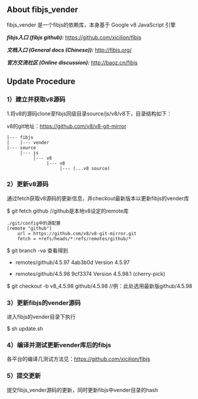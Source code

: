 ## About fibjs_vender

fibjs_vender 是一个fibjs的依赖库，本身基于 Google v8 JavaScript 引擎

***fibjs入口 (fibjs github):*** https://github.com/xicilion/fibjs

***文档入口 (General docs (Chinese)):*** http://fibjs.org/

***官方交流社区 (Online discussion):*** http://baoz.cn/fibjs

## Update Procedure
### 1）建立并获取v8源码

1.将v8的源码clone至fibjs同级目录source/js/v8/v8下，目录结构如下：

v8的git地址：https://github.com/v8/v8-git-mirror

    |--- fibjs
    |    |--- vender 
    |--- source 
         |--- js 
              |--- v8
                   |--- v8
                        |--- (...v8 source)


### 2）更新v8源码

通过fetch获取v8源码的更新信息，并checkout最新版本以更新fibjs的vender库

$ git fetch github  //github是本地v8设定的remote库

    ./git/config中的源配置
    [remote "github"]
        url = https://github.com/v8/v8-git-mirror.git
        fetch = +refs/heads/*:refs/remotes/github/*

$ git branch -va 查看得到

* remotes/github/4.5.97         4ab3b0d Version 4.5.97

* remotes/github/4.5.98         9cf3374 Version 4.5.98.1 (cherry-pick)

$ git checkout -b v8_4.5.98 github/4.5.98  //例：此处选用最新版github/4.5.98

### 3）更新fibjs的vender源码

进入fibjs的vender目录下执行

$ sh update.sh

### 4）编译并测试更新vender库后的fibjs

各平台的编译几测试方法见：https://github.com/xicilion/fibjs

### 5）提交更新

提交fibjs_vender源码的更新，同时更新fibjs中vender目录的hash
